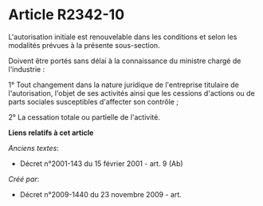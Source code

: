 # Article R2342-10

L'autorisation initiale est renouvelable dans les conditions et selon les modalités prévues à la présente sous-section.

Doivent être portés sans délai à la connaissance du ministre chargé de l'industrie :

1° Tout changement dans la nature juridique de l'entreprise titulaire de l'autorisation, l'objet de ses activités ainsi que
les cessions d'actions ou de parts sociales susceptibles d'affecter son contrôle ;

2° La cessation totale ou partielle de l'activité.

**Liens relatifs à cet article**

_Anciens textes_:

  - Décret n°2001-143 du 15 février 2001 - art. 9 (Ab)

_Créé par_:

  - Décret n°2009-1440 du 23 novembre 2009 - art.
